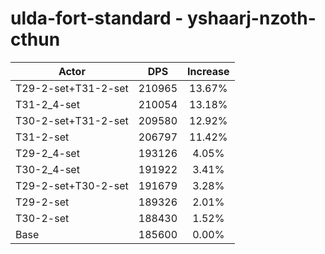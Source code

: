# ulda-fort-standard - yshaarj-nzoth-cthun
| Actor | DPS | Increase |
|---|:---:|:---:|
|T29-2-set+T31-2-set|210965|13.67%|
|T31-2_4-set|210054|13.18%|
|T30-2-set+T31-2-set|209580|12.92%|
|T31-2-set|206797|11.42%|
|T29-2_4-set|193126|4.05%|
|T30-2_4-set|191922|3.41%|
|T29-2-set+T30-2-set|191679|3.28%|
|T29-2-set|189326|2.01%|
|T30-2-set|188430|1.52%|
|Base|185600|0.00%|
